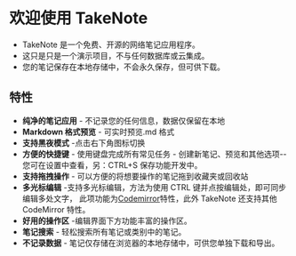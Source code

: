 # 欢迎使用 TakeNote

- TakeNote 是一个免费、开源的网络笔记应用程序。
- 这只是只是一个演示项目，不与任何数据库或云集成。
- 您的笔记保存在本地存储中，不会永久保存，但可供下载。

## 特性

- **纯净的笔记应用** - 不记录您的任何信息，数据仅保留在本地
- **Markdown 格式预览** - 可实时预览.md 格式
- **支持黑夜模式** -点击右下角图标切换
- **方便的快捷键** - 使用键盘完成所有常见任务 - 创建新笔记、预览和其他选项--您可在设置中查看，另：CTRL+S 保存功能开发中。
- **支持拖拽操作** - 可以方便的将想要操作的笔记拖到收藏夹或回收站
- **多光标编辑** -支持多光标编辑，方法为使用 CTRL 键并点按编辑处，即可同步编辑多处文字， 此项功能为[Codemirror](https://codemirror.net/)特性，此外 TakeNote 还支持其他 CodeMirror 特性。
- **好用的操作区** -编辑界面下方功能丰富的操作区。
- **笔记搜索** - 轻松搜索所有笔记或类别中的笔记。
- **不记录数据** - 笔记仅存储在浏览器的本地存储中，可供您单独下载和导出。
